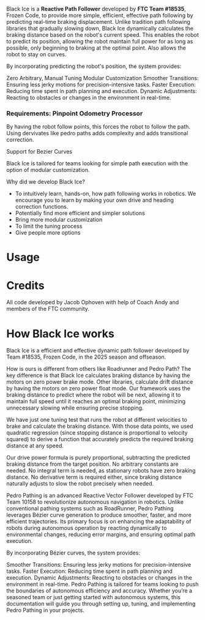 Black Ice is a **Reactive Path Follower** developed by __FTC Team #18535__, Frozen Code, to provide more simple, efficient, effective path following by predicting real-time braking displacement. Unlike tradition path following libraries that gradually slowing down, Black Ice dynamically calculates the braking distance based on the robot's current speed. This enables the robot to predict its position, allowing the robot maintain full power for as long as possible, only beginning to braking at the optimal point. Also allows the robot to stay on curves.

By incorporating predicting the robot's position, the system provides:

Zero Arbitrary, Manual Tuning
Modular Customization
Smoother Transitions: Ensuring less jerky motions for precision-intensive tasks.
Faster Execution: Reducing time spent in path planning and execution.
Dynamic Adjustments: Reacting to obstacles or changes in the environment in real-time.

### Requirements: Pinpoint Odometry Processor

By having the robot follow points, this forces the robot to follow the path. Using dervivates like pedro paths adds complexity and adds transitional correction.

Support for Bezier Curves

Black Ice is tailored for teams looking for simple path execution with the option of modular customization.

Why did we develop Black Ice?
- To intuitively learn, hands-on, how path following works in robotics. We encourage you to learn by making your own drive and heading correction functions.
- Potentially find more efficient and simpler solutions
- Bring more modular customization
- To limit the tuning process
- Give people more options

# Usage

# Credits
All code developed by Jacob Ophoven with help of Coach Andy and members of the FTC community.


# How Black Ice works
Black Ice is a efficient and effective dynamic path follower developed by Team #18535, Frozen Code, in the 2025 season and offseason.

How is ours is different from others like Roadrunner and Pedro Path? The key difference is that Black Ice calculates braking distance by having the motors on zero power brake mode. Other libraries, calculate drift distance by having the motors on zero power float mode. Our framework uses the braking distance to predict where the robot will be next, allowing it to maintain full speed until it reaches an optimal braking point, minimizing unnecessary slowing while ensuring precise stopping.

We have just one tuning test that runs the robot at different velocities to brake and calculate the braking distance. With those data points, we used quadratic regression (since stopping distance is proportional to velocity squared) to derive a function that accurately predicts the required braking distance at any speed.

Our drive power formula is purely proportional, subtracting the predicted braking distance from the target position. No arbitrary constants are needed. No integral term is needed, as stationary robots have zero braking distance. No derivative term is required either, since braking distance naturally adjusts to slow the robot precisely when needed.

Pedro Pathing is an advanced Reactive Vector Follower developed by FTC Team 10158 to revolutionize autonomous navigation in robotics. Unlike conventional pathing systems such as RoadRunner, Pedro Pathing leverages Bézier curve generation to produce smoother, faster, and more efficient trajectories. Its primary focus is on enhancing the adaptability of robots during autonomous operation by reacting dynamically to environmental changes, reducing error margins, and ensuring optimal path execution.

By incorporating Bézier curves, the system provides:

Smoother Transitions: Ensuring less jerky motions for precision-intensive tasks. Faster Execution: Reducing time spent in path planning and execution. Dynamic Adjustments: Reacting to obstacles or changes in the environment in real-time. Pedro Pathing is tailored for teams looking to push the boundaries of autonomous efficiency and accuracy. Whether you’re a seasoned team or just getting started with autonomous systems, this documentation will guide you through setting up, tuning, and implementing Pedro Pathing in your projects.
